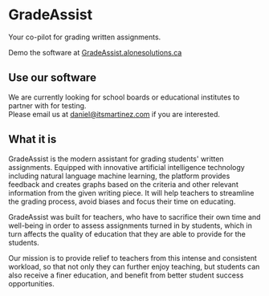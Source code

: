 # GradeAssist
Your co-pilot for grading written assignments.  

Demo the software at <a href="https://gradeassist.alonesolutions.ca" target="_blank">GradeAssist.alonesolutions.ca</a>

Use our software
--
We are currently looking for school boards or educational institutes to partner with for testing.  
Please email us at daniel@itsmartinez.com if you are interested.

What it is
---
GradeAssist is the modern assistant for grading students' written assignments. Equipped with innovative artificial intelligence technology including natural language machine learning, the platform provides feedback and creates graphs based on the criteria and other relevant information from the given writing piece. It will help teachers to streamline the grading process, avoid biases and focus their time on educating.

GradeAssist was built for teachers, who have to sacrifice their own time and well-being in order to assess assignments turned in by students, which in turn affects the quality of education that they are able to provide for the students.

Our mission is to provide relief to teachers from this intense and consistent workload, so that not only they can further enjoy teaching, but students can also receive a finer education, and benefit from better student success opportunities.
